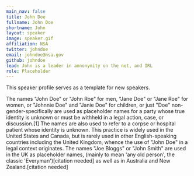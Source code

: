 ```yaml
---
main_nav: false
title: John Doe
fullname: John Doe
shortname: John 
layout: speaker
image: speaker.gif
affiliation: NSA
twitter: johndoe
email: johndoe@nsa.gov
github: johndoe
lead: John is a leader in annonymity on the net, and IRL
role: Placeholder
---
```


This speaker profile serves as a template for new speakers.

The names "John Doe" or "John Roe" for men, "Jane Doe" or "Jane Roe" for women, or "Johnnie Doe" and "Janie Doe" for children, or just "Doe" non-gender-specifically are used as placeholder names for a party whose true identity is unknown or must be withheld in a legal action, case, or discussion.[1] The names are also used to refer to a corpse or hospital patient whose identity is unknown. This practice is widely used in the United States and Canada, but is rarely used in other English-speaking countries including the United Kingdom, whence the use of "John Doe" in a legal context originates. The names "Joe Bloggs" or "John Smith" are used in the UK as placeholder names, (mainly to mean 'any old person', the classic 'Everyman')[citation needed] as well as in Australia and New Zealand.[citation needed]
